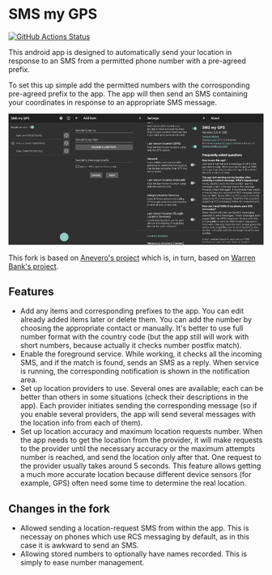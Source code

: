 # SMS my GPS

[![GitHub Actions Status](https://github.com/fredx100/sms_my_gps/workflows/build/badge.svg?branch=master)](https://github.com/fredx100/sms_my_gps/actions)

This android app is designed to automatically send your location in
response to an SMS from a permitted phone number with a pre-agreed prefix.

To set this up simple add the permitted numbers with the corrosponding
pre-agreed prefix to the app. The app will then send an SMS containing
your coordinates in response to an appropriate SMS message.

<img src="app/src/main/play/listings/en-GB/graphics/phone-screenshots/screenshot_1.png" alt="Main screen" title="Main screen" width="25%" /><img src="app/src/main/play/listings/en-GB/graphics/phone-screenshots/screenshot_2.png" alt="Edit screen" title="Edit screen" width="25%" /><img src="app/src/main/play/listings/en-GB/graphics/phone-screenshots/screenshot_3.png" alt="Preferences screen" title="Preferences screen" width="25%" /><img src="app/src/main/play/listings/en-GB/graphics/phone-screenshots/screenshot_4.png" alt="Help screen" title="Help screen" width="25%" />

This fork is based on [Anevero's
project](https://github.com/anevero/sms_my_gps) which is, in turn, based
on [Warren Bank's project](https://github.com/warren-bank/Android-SMS-Automatic-Reply-GPS).

## Features

- Add any items and corresponding prefixes to the app. You can edit already
added items later or delete them. You can add the number by choosing the
appropriate contact or manually. It's better to use full number format with
the country code (but the app still will work with short numbers, because
actually it checks number postfix match).
- Enable the foreground service. While working, it checks all the incoming SMS,
and if the match is found, sends an SMS as a reply. When service is running,
the corresponding notification is shown in the notification area.
- Set up location providers to use. Several ones are available; each can be
better than others in some situations (check their descriptions in the app).
Each provider initiates sending the corresponding message (so if you enable
several providers, the app will send several messages with the location info
from each of them).
- Set up location accuracy and maximum location requests number. When the app
needs to get the location from the provider, it will make requests to the
provider until the necessary accuracy or the maximum attempts number is
reached, and send the location only after that. One request to the provider
usually takes around 5 seconds. This feature allows getting a much more
accurate location because different device sensors (for example, GPS) often
need some time to determine the real location.

## Changes in the fork

- Allowed sending a location-request SMS from within the app. This is
  necessay on phones which use RCS messaging by default, as in this case
  it is awkward to send an SMS.
- Allowing stored numbers to optionally have names recorded. This is
  simply to ease number management.
